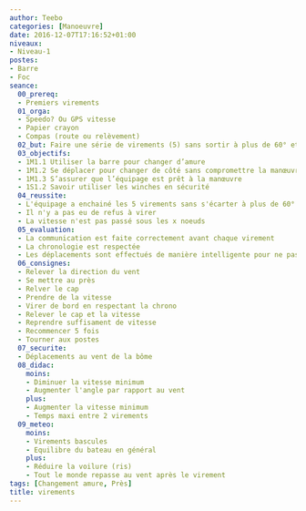 ```yaml
---
author: Teebo
categories: [Manoeuvre]
date: 2016-12-07T17:16:52+01:00
niveaux:
- Niveau-1
postes:
- Barre
- Foc
seance:
  00_prereq:
  - Premiers virements
  01_orga:
  - Speedo? Ou GPS vitesse
  - Papier crayon
  - Compas (route ou relèvement)
  02_but: Faire une série de virements (5) sans sortir à plus de 60° et sans passer sous une vitesse donnée (fonction de la météo)
  03_objectifs:
  - 1M1.1 Utiliser la barre pour changer d’amure
  - 1M1.2 Se déplacer pour changer de côté sans compromettre la manœuvre
  - 1M1.3 S’assurer que l’équipage est prêt à la manœuvre
  - 1S1.2 Savoir utiliser les winches en sécurité
  04_reussite:
  - L'équipage a enchainé les 5 virements sans s'écarter à plus de 60° de l'axe du vent
  - Il n'y a pas eu de refus à virer
  - La vitesse n'est pas passé sous les x noeuds
  05_evaluation:
  - La communication est faite correctement avant chaque virement
  - La chronologie est respectée
  - Les déplacements sont effectués de manière intelligente pour ne pas gêner la manoeuvre
  06_consignes:
  - Relever la direction du vent
  - Se mettre au près
  - Relver le cap
  - Prendre de la vitesse
  - Virer de bord en respectant la chrono
  - Relever le cap et la vitesse
  - Reprendre suffisament de vitesse
  - Recommencer 5 fois
  - Tourner aux postes
  07_securite:
  - Déplacements au vent de la bôme
  08_didac:
    moins:
    - Diminuer la vitesse minimum
    - Augmenter l'angle par rapport au vent
    plus:
    - Augmenter la vitesse minimum
    - Temps maxi entre 2 virements
  09_meteo:
    moins:
    - Virements bascules
    - Equilibre du bateau en général
    plus:
    - Réduire la voilure (ris)
    - Tout le monde repasse au vent après le virement
tags: [Changement amure, Près]
title: virements
---
```


